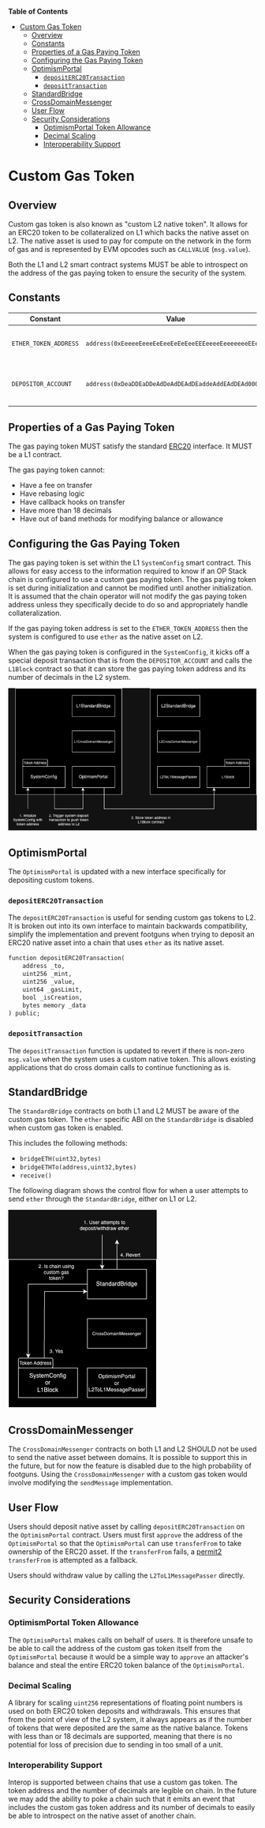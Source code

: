 <!-- START doctoc generated TOC please keep comment here to allow auto update -->
<!-- DON'T EDIT THIS SECTION, INSTEAD RE-RUN doctoc TO UPDATE -->
**Table of Contents**

- [Custom Gas Token](#custom-gas-token)
  - [Overview](#overview)
  - [Constants](#constants)
  - [Properties of a Gas Paying Token](#properties-of-a-gas-paying-token)
  - [Configuring the Gas Paying Token](#configuring-the-gas-paying-token)
  - [OptimismPortal](#optimismportal)
    - [`depositERC20Transaction`](#depositerc20transaction)
    - [`depositTransaction`](#deposittransaction)
  - [StandardBridge](#standardbridge)
  - [CrossDomainMessenger](#crossdomainmessenger)
  - [User Flow](#user-flow)
  - [Security Considerations](#security-considerations)
    - [OptimismPortal Token Allowance](#optimismportal-token-allowance)
    - [Decimal Scaling](#decimal-scaling)
    - [Interoperability Support](#interoperability-support)

<!-- END doctoc generated TOC please keep comment here to allow auto update -->

# Custom Gas Token

## Overview

Custom gas token is also known as "custom L2 native token". It allows for an ERC20 token to be collateralized on L1
which backs the native asset on L2. The native asset is used to pay for compute on the network in the form of gas
and is represented by EVM opcodes such as `CALLVALUE` (`msg.value`).

Both the L1 and L2 smart contract systems MUST be able to introspect on the address of the gas paying token to
ensure the security of the system.

## Constants

| Constant          | Value                           | Description |
| ----------------- | ------------------------------- | ----------- |
| `ETHER_TOKEN_ADDRESS` |  `address(0xEeeeeEeeeEeEeeEeEeEeeEEEeeeeEeeeeeeeEEeE)` | Represents ether for gas paying asset |
| `DEPOSITOR_ACCOUNT` | `address(0xDeaDDEaDDeAdDeAdDEAdDEaddeAddEAdDEAd0001)` | Account with auth permissions on `L1Block` contract |

## Properties of a Gas Paying Token

The gas paying token MUST satisfy the standard [ERC20](https://eips.ethereum.org/EIPS/eip-20) interface.
It MUST be a L1 contract.

The gas paying token cannot:

- Have a fee on transfer
- Have rebasing logic
- Have callback hooks on transfer
- Have more than 18 decimals
- Have out of band methods for modifying balance or allowance

## Configuring the Gas Paying Token

The gas paying token is set within the L1 `SystemConfig` smart contract. This allows for easy access to the information
required to know if an OP Stack chain is configured to use a custom gas paying token. The gas paying token is set
during initialization and cannot be modified until another initialization. It is assumed that the chain operator
will not modify the gas paying token address unless they specifically decide to do so and appropriately handle collateralization.

If the gas paying token address is set to the `ETHER_TOKEN_ADDRESS` then the system is configured to use `ether` as the
native asset on L2.

When the gas paying token is configured in the `SystemConfig`, it kicks off a special deposit transaction that is from the
`DEPOSITOR_ACCOUNT` and calls the `L1Block` contract so that it can store the gas paying token address and its number of decimals
in the L2 system.

![](../static/assets/custom-token-setup.png)

## OptimismPortal

The `OptimismPortal` is updated with a new interface specifically for depositing custom tokens.

### `depositERC20Transaction`

The `depositERC20Transaction` is useful for sending custom gas tokens to L2. It is broken out into its own interface
to maintain backwards compatibility, simplify the implementation and prevent footguns when trying to deposit an
ERC20 native asset into a chain that uses `ether` as its native asset.

```solidity
function depositERC20Transaction(
    address _to,
    uint256 _mint,
    uint256 _value,
    uint64 _gasLimit,
    bool _isCreation,
    bytes memory _data
) public;
```

### `depositTransaction`

The `depositTransaction` function is updated to revert if there is non-zero `msg.value` when the system uses a custom
native token. This allows existing applications that do cross domain calls to continue functioning as is.

## StandardBridge

The `StandardBridge` contracts on both L1 and L2 MUST be aware of the custom gas token. The `ether` specific ABI on the
`StandardBridge` is disabled when custom gas token is enabled.

This includes the following methods:

- `bridgeETH(uint32,bytes)`
- `bridgeETHTo(address,uint32,bytes)`
- `receive()`

The following diagram shows the control flow for when a user attempts to send `ether` through the `StandardBridge`, either
on L1 or L2.

![](../static/assets/custom-token-bridge-revert.png)

## CrossDomainMessenger

The `CrossDomainMessenger` contracts on both L1 and L2 SHOULD not be used to send the native asset between domains.
It is possible to support this in the future, but for now the feature is disabled due to the high probability of footguns.
Using the `CrossDomainMessenger` with a custom gas token would involve modifying the `sendMessage` implementation.

## User Flow

Users should deposit native asset by calling `depositERC20Transaction` on the `OptimismPortal` contract.
Users must first `approve` the address of the `OptimismPortal` so that the `OptimismPortal` can use
`transferFrom` to take ownership of the ERC20 asset. If the `transferFrom` fails, a [permit2](https://github.com/Uniswap/permit2)
`transferFrom` is attempted as a fallback.

Users should withdraw value by calling the `L2ToL1MessagePasser` directly.

## Security Considerations

### OptimismPortal Token Allowance

The `OptimismPortal` makes calls on behalf of users. It is therefore unsafe to be able to call the address of the custom gas
token itself from the `OptimismPortal` because it would be a simple way to `approve` an attacker's balance and steal the
entire ERC20 token balance of the `OptimismPortal`.

### Decimal Scaling

A library for scaling `uint256` representations of floating point numbers is used on both ERC20 token deposits and withdrawals.
This ensures that from the point of view of the L2 system, it always appears as if the number of tokens that were deposited
are the same as the native balance. Tokens with less than or 18 decimals are supported, meaning that there is no potential for
loss of precision due to sending in too small of a unit.

### Interoperability Support

Interop is supported between chains that use a custom gas token. The token address and the number of decimals are legible on
chain. In the future we may add the ability to poke a chain such that it emits an event that includes the custom gas token address
and its number of decimals to easily be able to introspect on the native asset of another chain.

